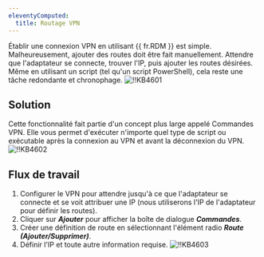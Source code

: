 ```yaml
---
eleventyComputed:
  title: Routage VPN
---
```

Établir une connexion VPN en utilisant {{ fr.RDM }} est simple. Malheureusement, ajouter des routes doit être fait manuellement. Attendre que l'adaptateur se connecte, trouver l'IP, puis ajouter les routes désirées. Même en utilisant un script (tel qu'un script PowerShell), cela reste une tâche redondante et chronophage.
![!!KB4601](https://cdnweb.devolutions.net/docs/docs_en_kb_KB4601.png)

## Solution

Cette fonctionnalité fait partie d'un concept plus large appelé Commandes VPN. Elle vous permet d'exécuter n'importe quel type de script ou exécutable après la connexion au VPN et avant la déconnexion du VPN.
![!!KB4602](https://cdnweb.devolutions.net/docs/docs_en_kb_KB4602.png)

## Flux de travail

1. Configurer le VPN pour attendre jusqu'à ce que l'adaptateur se connecte et se voit attribuer une IP (nous utiliserons l'IP de l'adaptateur pour définir les routes).
1. Cliquer sur ***Ajouter*** pour afficher la boîte de dialogue ***Commandes***.
1. Créer une définition de route en sélectionnant l'élément radio ***Route (Ajouter/Supprimer)***.
1. Définir l'IP et toute autre information requise.
![!!KB4603](https://cdnweb.devolutions.net/docs/docs_en_kb_KB4603.png)
